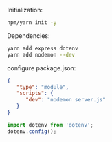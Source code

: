 Initialization:

```bash
npm/yarn init -y
```

Dependencies:

```bash
yarn add express dotenv
yarn add nodemon --dev
```

configure package.json:

```json
{
   "type": "module",
   "scripts": {
      "dev": "nodemon server.js"
   }
}
```

```ts
import dotenv from 'dotenv';
dotenv.config();
```
